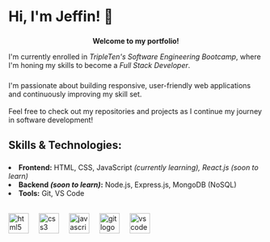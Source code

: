<h1 align="left">Hi, I'm Jeffin! 👋</h1>

###
<b><p align="center">Welcome to my portfolio!</p></b>
<p align="left">I'm currently enrolled in <i>TripleTen's Software Engineering Bootcamp</i>, where I'm honing my skills to become a <i>Full Stack Developer</i>.</p>

###

<p align="left">I'm passionate about building responsive, user-friendly web applications and continuously improving my skill set.<br><br>Feel free to check out my repositories and projects as I continue my journey in software development!</p>

###

<h2 align="left">Skills & Technologies:</h2>

###

<p align="left"><li><b>Frontend:</b> HTML, CSS, JavaScript <i>(currently learning), React.js (soon to learn)</i></li><li><b>Backend <i>(soon to learn)</i>:</b> Node.js, Express.js, MongoDB (NoSQL)</li><li><b>Tools:</b> Git, VS Code</li></p><br>
<div align="left">
  <img src="https://cdn.jsdelivr.net/gh/devicons/devicon/icons/html5/html5-original.svg" height="40" alt="html5 logo"  />
  <img width="12" />
  <img src="https://cdn.jsdelivr.net/gh/devicons/devicon/icons/css3/css3-original.svg" height="40" alt="css3 logo"  />
  <img width="12" />
  <img src="https://cdn.jsdelivr.net/gh/devicons/devicon/icons/javascript/javascript-original.svg" height="40" alt="javascript logo"  />
  <img width="12" />
  <img src="https://cdn.jsdelivr.net/gh/devicons/devicon/icons/git/git-original.svg" height="40" alt="git logo"  />
  <img width="12" />
  <img src="https://cdn.jsdelivr.net/gh/devicons/devicon/icons/vscode/vscode-original.svg" height="40" alt="vscode logo"  />
</div>

###
